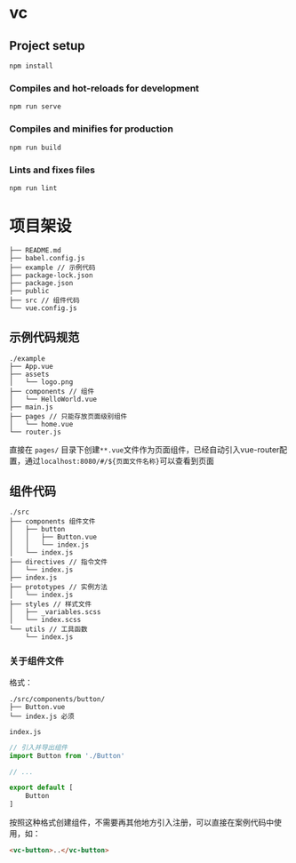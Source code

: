 # vc

## Project setup
```
npm install
```

### Compiles and hot-reloads for development
```
npm run serve
```

### Compiles and minifies for production
```
npm run build
```

### Lints and fixes files
```
npm run lint
```

# 项目架设

    ├── README.md
    ├── babel.config.js
    ├── example // 示例代码
    ├── package-lock.json
    ├── package.json
    ├── public
    ├── src // 组件代码
    └── vue.config.js

## 示例代码规范

    ./example
    ├── App.vue
    ├── assets
    │   └── logo.png
    ├── components // 组件
    │   └── HelloWorld.vue
    ├── main.js
    ├── pages // 只能存放页面级别组件
    │   └── home.vue
    └── router.js

直接在 `pages/` 目录下创建`**.vue`文件作为页面组件，已经自动引入vue-router配置，通过`localhost:8080/#/${页面文件名称}`可以查看到页面

## 组件代码

    ./src
    ├── components 组件文件
    │   ├── button
    │   │   ├── Button.vue
    │   │   └── index.js
    │   └── index.js
    ├── directives // 指令文件
    │   └── index.js
    ├── index.js
    ├── prototypes // 实例方法
    │   └── index.js
    ├── styles // 样式文件
    │   ├── _variables.scss
    │   └── index.scss
    └── utils // 工具函数
        └── index.js


### 关于组件文件

格式：

    ./src/components/button/
    ├── Button.vue
    └── index.js 必须

`index.js`
```js
// 引入并导出组件
import Button from './Button'

// ...

export default [
    Button
]
```

按照这种格式创建组件，不需要再其他地方引入注册，可以直接在案例代码中使用，如：

```html
<vc-button>..</vc-button>
```

